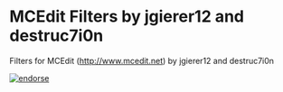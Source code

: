 # MCEdit Filters by jgierer12 and destruc7i0n

Filters for MCEdit (http://www.mcedit.net) by jgierer12 and destruc7i0n

[![endorse](https://api.coderwall.com/jgierer12/endorsecount.png)](https://coderwall.com/jgierer12)
